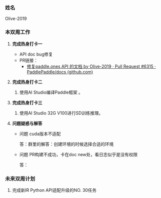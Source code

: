 ### 姓名

Olive-2019

### 本双周工作

1. **完成热身打卡一**

   * API doc bug修复
   * PR链接：
     * [修复paddle.ones API 的文档 by Olive-2019 · Pull Request #6315 · PaddlePaddle/docs (github.com)](https://github.com/PaddlePaddle/docs/pull/6315)
2. **完成热身打卡二**

   1. 使用AI Studio编译Paddle框架 。
3. **完成热身打卡三**

   1. 使用AI Studio 32G V100进行SD训练推理。
4. **问题疑惑与解答**

   - 问题 cuda版本不适配

     答：群里的解答：创建环境的时候选择合适的环境
   - 问题 PR构建不成功，卡在doc new处，看日志似乎是没有权限

     答：

### 未来双周计划

1. 完成新IR Python API适配升级的NO. 30任务
